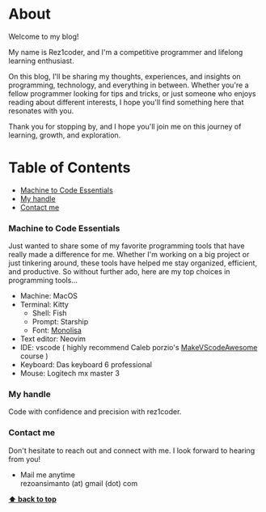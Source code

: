 # About
Welcome to my blog!

My name is Rez1coder, and I'm a competitive programmer and lifelong learning enthusiast. 

On this blog, I'll be sharing my thoughts, experiences, and insights on programming, technology, and everything in between. Whether you're a fellow programmer looking for tips and tricks, or just someone who enjoys reading about different interests, I hope you'll find something here that resonates with you.

Thank you for stopping by, and I hope you'll join me on this journey of learning, growth, and exploration.

<!-- **NOTE**: --> 
<!-- > **"A goal without plan is just a wish"** --> 

# Table of Contents

  * [Machine to Code Essentials](#Machine-to-code-essentials)
  * [My handle](#My-handle)
  * [Contact me](#Contact-me)


### Machine to Code Essentials
Just wanted to share some of my favorite programming tools that have really made a difference for me. Whether I'm working on a big project or just tinkering around, these tools have helped me stay organized, efficient, and productive. So without further ado, here are my top choices in programming tools...

- Machine: MacOS
- Terminal: Kitty
  - Shell: Fish
  - Prompt: Starship
  - Font: [Monolisa](https://www.monolisa.dev)
- Text editor: Neovim
- IDE: vscode ( highly recommend Caleb porzio's [MakeVScodeAwesome](https://www.makevscodeawesome.com) course )
- Keyboard: Das keyboard 6 professional
- Mouse: Logitech mx master 3

### My handle
Code with confidence and precision with rez1coder.

### Contact me
Don't hesitate to reach out and connect with me. I look forward to hearing from you!
  * Mail me anytime  
rezoansimanto (at) gmail (dot) com

**[⬆ back to top](#table-of-contents)**
